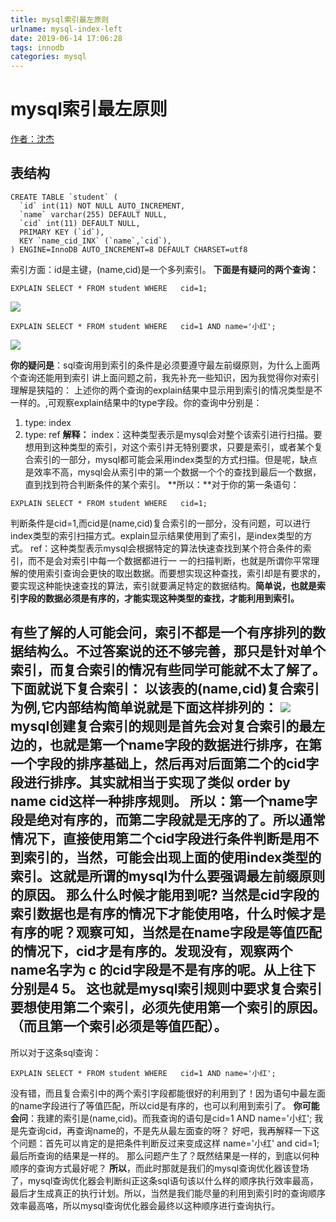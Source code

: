 ```yaml
---
title: mysql索引最左原则
urlname: mysql-index-left
date: 2019-06-14 17:06:28
tags: innodb
categories: mysql
---
```


# mysql索引最左原则

[作者：沈杰](https://www.zhihu.com/question/36996520/answer/93256153)

<!--more-->

## 表结构
```
CREATE TABLE `student` (
  `id` int(11) NOT NULL AUTO_INCREMENT,
  `name` varchar(255) DEFAULT NULL,
  `cid` int(11) DEFAULT NULL,
  PRIMARY KEY (`id`),
  KEY `name_cid_INX` (`name`,`cid`),
) ENGINE=InnoDB AUTO_INCREMENT=8 DEFAULT CHARSET=utf8
```
索引方面：id是主键，(name,cid)是一个多列索引。
**下面是有疑问的两个查询：**
```
EXPLAIN SELECT * FROM student WHERE   cid=1;
```
![](https://cdn.nlark.com/yuque/0/2019/jpeg/178066/1560502856107-b82078df-7cfe-4b4a-aa60-5a78ac31f3c3.jpeg)

```
EXPLAIN SELECT * FROM student WHERE   cid=1 AND name='小红';
```
![](https://cdn.nlark.com/yuque/0/2019/jpeg/178066/1560502856060-d381fa0b-e37e-4a07-b001-cee36da6500a.jpeg)


**你的疑问是**：sql查询用到索引的条件是必须要遵守最左前缀原则，为什么上面两个查询还能用到索引
讲上面问题之前，我先补充一些知识，因为我觉得你对索引理解是狭隘的：
上述你的两个查询的explain结果中显示用到索引的情况类型是不一样的。,可观察explain结果中的type字段。你的查询中分别是：
1.    type: index
2.    type: ref
**解释：**
index：这种类型表示是mysql会对整个该索引进行扫描。要想用到这种类型的索引，对这个索引并无特别要求，只要是索引，或者某个复合索引的一部分，mysql都可能会采用index类型的方式扫描。但是呢，缺点是效率不高，mysql会从索引中的第一个数据一个个的查找到最后一个数据，直到找到符合判断条件的某个索引。
**所以：**对于你的第一条语句：
```
EXPLAIN SELECT * FROM student WHERE   cid=1;
```
判断条件是cid=1,而cid是(name,cid)复合索引的一部分，没有问题，可以进行index类型的索引扫描方式。explain显示结果使用到了索引，是index类型的方式。
ref：这种类型表示mysql会根据特定的算法快速查找到某个符合条件的索引，而不是会对索引中每一个数据都进行一 一的扫描判断，也就是所谓你平常理解的使用索引查询会更快的取出数据。而要想实现这种查找，索引却是有要求的，要实现这种能快速查找的算法，索引就要满足特定的数据结构。**简单说，也就是索引字段的数据必须是有序的，才能实现这种类型的查找，才能利用到索引。**

有些了解的人可能会问，索引不都是一个有序排列的数据结构么。不过答案说的还不够完善，那只是针对单个索引，而复合索引的情况有些同学可能就不太了解了。
**下面就说下复合索引：**
以该表的(name,cid)复合索引为例,它内部结构简单说就是下面这样排列的：
![](https://cdn.nlark.com/yuque/0/2019/jpeg/178066/1560502856267-18ae6211-caee-4cb8-b58d-d36cd6dc1dcf.jpeg)
mysql创建复合索引的规则是首先会对复合索引的最左边的，也就是第一个name字段的数据进行排序，在第一个字段的排序基础上，然后再对后面第二个的cid字段进行排序。其实就相当于实现了类似 order by name cid这样一种排序规则。
所以：第一个name字段是绝对有序的，而第二字段就是无序的了。所以通常情况下，直接使用第二个cid字段进行条件判断是用不到索引的，当然，可能会出现上面的使用index类型的索引。这就是所谓的mysql为什么要强调最左前缀原则的原因。
**那么什么时候才能用到呢?**
当然是cid字段的索引数据也是有序的情况下才能使用咯，什么时候才是有序的呢？观察可知，当然是在name字段是等值匹配的情况下，cid才是有序的。发现没有，观察两个name名字为 c 的cid字段是不是有序的呢。从上往下分别是4  5。
这也就是mysql索引规则中要求复合索引要想使用第二个索引，必须先使用第一个索引的原因。（而且第一个索引必须是等值匹配）。
---
所以对于这条sql查询：
```
EXPLAIN SELECT * FROM student WHERE   cid=1 AND name='小红';
```
没有错，而且复合索引中的两个索引字段都能很好的利用到了！因为语句中最左面的name字段进行了等值匹配，所以cid是有序的，也可以利用到索引了。
**你可能会问**：我建的索引是(name,cid)。而我查询的语句是cid=1 AND name='小红'; 我是先查询cid，再查询name的，不是先从最左面查的呀？
好吧，我再解释一下这个问题：首先可以肯定的是把条件判断反过来变成这样 name='小红' and cid=1; 最后所查询的结果是一样的。
那么问题产生了？既然结果是一样的，到底以何种顺序的查询方式最好呢？
**所以**，而此时那就是我们的mysql查询优化器该登场了，mysql查询优化器会判断纠正这条sql语句该以什么样的顺序执行效率最高，最后才生成真正的执行计划。所以，当然是我们能尽量的利用到索引时的查询顺序效率最高咯，所以mysql查询优化器会最终以这种顺序进行查询执行。
